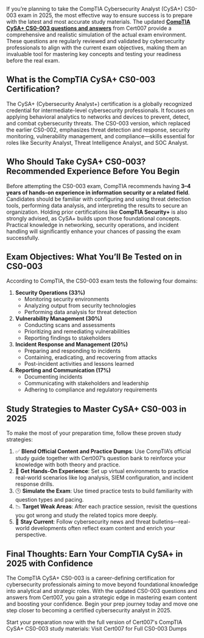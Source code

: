If you’re planning to take the CompTIA Cybersecurity Analyst (CySA+) CS0-003 exam in 2025, the most effective way to ensure success is to prepare with the latest and most accurate study materials. The updated [**CompTIA CySA+ CS0-003 questions and answers**](https://www.cert007.com/exam/cs0-003/) from Cert007 provide a comprehensive and realistic simulation of the actual exam environment. These questions are regularly reviewed and validated by cybersecurity professionals to align with the current exam objectives, making them an invaluable tool for mastering key concepts and testing your readiness before the real exam.

## What is the CompTIA CySA+ CS0-003 Certification?

The CySA+ (Cybersecurity Analyst+) certification is a globally recognized credential for intermediate-level cybersecurity professionals. It focuses on applying behavioral analytics to networks and devices to prevent, detect, and combat cybersecurity threats. The CS0-003 version, which replaced the earlier CS0-002, emphasizes threat detection and response, security monitoring, vulnerability management, and compliance—skills essential for roles like Security Analyst, Threat Intelligence Analyst, and SOC Analyst.

## **Who Should Take CySA+ CS0-003? Recommended Experience Before You Begin**

Before attempting the CS0-003 exam, CompTIA recommends having **3–4 years of hands-on experience in information security or a related field**. Candidates should be familiar with configuring and using threat detection tools, performing data analysis, and interpreting the results to secure an organization. Holding prior certifications like **CompTIA Security+** is also strongly advised, as CySA+ builds upon those foundational concepts. Practical knowledge in networking, security operations, and incident handling will significantly enhance your chances of passing the exam successfully.

## Exam Objectives: What You’ll Be Tested on in CS0-003

According to CompTIA, the CS0-003 exam tests the following four domains:

1. **Security Operations (33%)**
    - Monitoring security environments
    - Analyzing output from security technologies
    - Performing data analysis for threat detection
2. **Vulnerability Management (30%)**
    - Conducting scans and assessments
    - Prioritizing and remediating vulnerabilities
    - Reporting findings to stakeholders
3. **Incident Response and Management (20%)**
    - Preparing and responding to incidents
    - Containing, eradicating, and recovering from attacks
    - Post-incident activities and lessons learned
4. **Reporting and Communication (17%)**
    - Documenting incidents
    - Communicating with stakeholders and leadership
    - Adhering to compliance and regulatory requirements

## **Study Strategies to Master CySA+ CS0-003 in 2025**

To make the most of your preparation time, follow these proven study strategies:

1. ✅ **Blend Official Content and Practice Dumps**: Use CompTIA’s official study guide together with Cert007’s question bank to reinforce your knowledge with both theory and practice.
2. 🧪 **Get Hands-On Experience**: Set up virtual environments to practice real-world scenarios like log analysis, SIEM configuration, and incident response drills.
3. 🕒 **Simulate the Exam**: Use timed practice tests to build familiarity with question types and pacing.
4. 📉 **Target Weak Areas**: After each practice session, revisit the questions you got wrong and study the related topics more deeply.
5. 🔔 **Stay Current**: Follow cybersecurity news and threat bulletins—real-world developments often reflect exam content and enrich your perspective.

## Final Thoughts: Earn Your CompTIA CySA+ in 2025 with Confidence

The CompTIA CySA+ CS0-003 is a career-defining certification for cybersecurity professionals aiming to move beyond foundational knowledge into analytical and strategic roles. With the updated CS0-003 questions and answers from Cert007, you gain a strategic edge in mastering exam content and boosting your confidence. Begin your prep journey today and move one step closer to becoming a certified cybersecurity analyst in 2025.

Start your preparation now with the full version of Cert007's CompTIA CySA+ CS0-003 study materials: Visit Cert007 for Full CS0-003 Dumps

